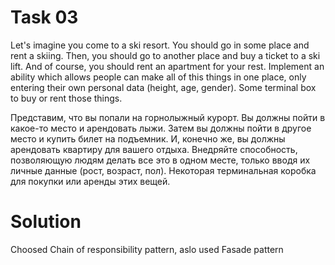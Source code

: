 # Task 03

Let's imagine you come to a ski resort. You should go in some place and rent a skiing. Then, you should go to another place and buy a ticket to a ski lift. And of course, you should rent an apartment for your rest. Implement an ability which allows people can make all of this things in one place, only entering their own personal data (height, age, gender).  Some terminal box to buy or rent those things.

Представим, что вы попали на горнолыжный курорт. Вы должны пойти в какое-то место и арендовать лыжи. Затем вы должны пойти в другое место и купить билет на подъемник. И, конечно же, вы должны арендовать квартиру для вашего отдыха. Внедряйте способность, позволяющую людям делать все это в одном месте, только вводя их личные данные (рост, возраст, пол). Некоторая терминальная коробка для покупки или аренды этих вещей.

# Solution
Choosed Chain of responsibility pattern, aslo used Fasade pattern